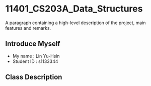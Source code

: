 # 11401_CS203A_Data_Structures
A paragraph containing a high-level description of the project, main features and remarks.


## Introduce Myself
- My name : Lin Yu-Hsin
- Student ID : s1133344


## Class Description

